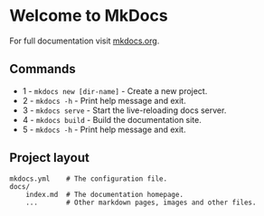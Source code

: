 # Welcome to MkDocs

For full documentation visit [mkdocs.org](https://www.mkdocs.org).

## Commands

* 1 - `mkdocs new [dir-name]` - Create a new project.
* 2 - `mkdocs -h` - Print help message and exit.
* 3 - `mkdocs serve` - Start the live-reloading docs server.
* 4 - `mkdocs build` - Build the documentation site.
* 5 - `mkdocs -h` - Print help message and exit.

## Project layout

    mkdocs.yml    # The configuration file.
    docs/
        index.md  # The documentation homepage.
        ...       # Other markdown pages, images and other files.
